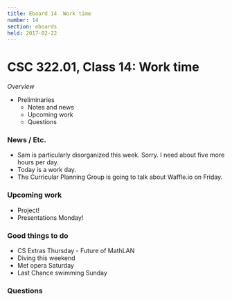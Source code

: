 ```yaml
---
title: Eboard 14  Work time
number: 14
section: eboards
held: 2017-02-22
---
```

CSC 322.01, Class 14:  Work time
================================

_Overview_

* Preliminaries
    * Notes and news
    * Upcoming work
    * Questions

### News / Etc.

* Sam is particularly disorganized this week.  Sorry.  I need about five
  more hours per day.
* Today is a work day.
* The Curricular Planning Group is going to talk about Waffle.io on Friday.

### Upcoming work

* Project!
* Presentations Monday!

### Good things to do

* CS Extras Thursday - Future of MathLAN
* Diving this weekend
* Met opera Saturday
* Last Chance swimming Sunday

### Questions

